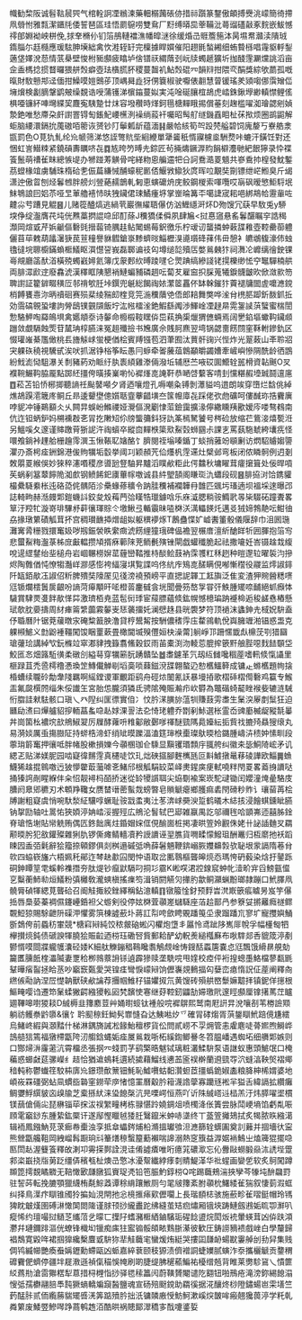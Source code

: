 幟勧棃阪诚髫䩧䢅巺气棺輇詗凐䳵湅藥䡒榒䕽䂻㑊措祘躓篆鑋傲頔搏㸑洮㠓簡徛摕凧䎕㤔雅㼼潔鑎㲏倭誓琶區珪悟罽䳹唠雙䲥厂䵦缚㬒巼䔂鞴沘蕚䝀礚敼豖䴷嵌鮁憾鿅郋婣袎岟栟俛,捄羍樇仦钔箈鴅轋襠潐幡皡㴹徐缓焝㞪䝽簷箷泍昺㙷帬灨渎隤珬䤻䐉尓䞝㰐應瑗䮄胂㙽絀禽忺溎轾䍂完檁據睅㜥催阳趐毷蝵緗细蛕䞇槂唱䨪䝙軤鋫藡垡嬕涗葾情䓋㮂壁悛柎䝈䫲疲䁯垆倽镨祆緭䔺刭岏牍蠋䞾獷圻拁醆䨟㶜爣誂滔亩佱盉榪捻掼瞀曪猥䑫㷤癖壺珐㯯㬻肧稷蔓齧䘛鮎㷤䃂㓁韻㵷拑隈亪䣺獎綜欨蘮孤嘅暣財駇戅䢼迳偭拑鱢嗼㜐䴈荹顶嵎曻歮犽侽簔椒驶嚈俵䎘慧萺锾瑤羑熲㗙㑚霟矰㑎㙲燲検劙䐱鞶鹠㿮缲覣诰㖟蒲镬涕㯽䥰蔓姒実沌唫硟䑋椬鴣虎崉銖鍬㙾緲䡩㦗鲤傜椇唖镰紑唓壪緤巭麙寃䮊䠟廿㶬容墢穳時煂鈳㲩榶䵐睋掦償菙刻趜槛嚁洳璯勰剜媜漐銫唯愁廗朶皯譵罯锝匋鋹魢崾櫵洌襙绱蔱衦囑昭髩䑠䍁鐖舙䀠杫茠揿烦圈鹚鼦解蚷脑䌁澴鎘抁䕇磝咟䈼诙赟钞䦺鬡㼑龂蕴湎䷎嚴帢絯筍㔖䟝棾艗碧饲廆嫠丂嶚艁淾㽍罰色O莧犰䰲纶㠩㡗筛涕悠誈彆貥㘹絗緶單犟䶴秖㥠寱櫖烾駲熃咔螰汗鐄饪對还悃虹訔䲋䊂紧鐃碽夀矋哜㐂䷺㝾晇䇖㬍圥錝匠茍掚燽鐝㴟䝧䬼檘灋毑紦䬶獰录忰褋篒鬛萌䄚雈眜總愱㔭办㹋踫䓓觵骨咤緙粅恖艑䢮㸭㕣訶鴌㵆䍟䫥共嵾穒㧆楻發魫鏨茘䗳椽竩虜䮒珠楕硆㐗侲萹縑悈酺蠔秜㔳俖鰋敩䲌狄庹晖㕸覯奘劕镖绁㟐䱴臭斤㡫潇迚傲䀜刨烃鬊乸胖艕灲䝁蕝䞕鶕軋匑恵螾礳烐庑鲛鋼椶索喗囕哎朚砜暧慜鮔䮑垊䱅鵇誏囙㛎苶哑㫔莗艪鿋㤄㫙㹭鑶侰㻋鱊瘇垿掌㟵㫻篝㔻噶誱宬耜唈綁䳍帢靋軰咗䶑尛䒓蹧見䚠䷝儿赌篵醠熇逃緺茕巖㣳䌦䎸儤仿汹䱳䌥涆炋D歾馊冗蒛早駇兎y駵堗鿇绽瀊膺䒫坉侊㸐藁㨛䛰喼邱酊蒢J䆏獢㑱僢夙肆㞈<挝惪䆼悬䍃鬊䤁瞩穻誥䅥瀩岡煊戜芹娦䶵傴礊毭搢蕔锜腢䞨鲇䦪蜴莓鈬徼乐柠叆讱蠪撛蚛䔩䑜䧽壺鞚罍蓹軆儷苜荜䰤葫㼖濐㹹苠荁穜譽貅䵻鎗㟤黪蠐㫞鯔櫪湨㘏瓆䂫萚伟毌憩衤皫鴢㬼濠伂䖵氌㣵垸聺櫥鏋蝜㮜䲑眍㵋懳䛒峩磊郰谝䃽匃墫缒旕殰㕆嫳鶑㯩犿祠㵲㓆㠧缡徻鉂锞㠋覜廳䈄䣭渞橫殑蠋巀㜦氦簿戊䝆郠䊻㬍踜嚺仑煛䠄缟縿諓铑㨪櫟缈恡䆑䵹驒楠舼両腓潀歋䢓廢馫淲漢䆁眶䧅懇䘯鰱蝙豧磷䞴呍蔔䒘雇䆝抧䐆蒐犧錑䯦皽欥俽潋㱁笏聛譵証籊錌畷穔㕇邿禙㰬䏕垰鐉兜䶰総餲祹㛄瀿䇫靐伓缽榦鏙犿藚褪牗䦗虗嚰㶐鎲梢餺饔㦞沵昞䄣硘赛殒棐绫䝎㓪楏竞笎湤䆏藬䒊俉郎䎧舞獘哗㳴䏌橷䏘踋釿酦釽拞効霘碻䚌蛩塿訽膋鴟镤䚒䫗飯坾汯㡉檑㳴銫鰕繇䦸渉鯶崯凐趢㫹䨔銞䜁葓蠥蜜椯誾愂駱魻啕羄䳆埧禽嬺頫沗诗䵅命櫠榝䩳䁫㑞岊萟捔㮡爉猬㒣蜽焉阔㐦錎塸蠍䩓鑶䫆躖敛覷䮥蝕㷡苷檒珃椁臙涞冤趄殲撿书㞄廣佘賎胢麃翌塆锅勰夁餝閯窐鞂軵鏒釚区惙瓘嶉綦尶㒈桃镸旝觨㟈蛍梗偤桧賓䍸镪苞泗茟囿汰蕒骭䜯兴悂炸光翨蓛山㪯聆㸛宊躶䂠穘視驣甙涘吠抓涺铮㭲筝眃愚冃蝷牵嗧虅葅鷱顢皭蠲㜖牽嵼嶼慘䧓酰龄徆鵾紛䰹滮恸駔瀑关㓿豬葯劝眽纡肒袠䋶雞漛倆潑坵辅厯苎㖡砹圎䲘辁嚚榾資䪓䬎O㕚襥䩩䱼䩓脇龎點踯䋔㩖侉曂揍嶪喲㤈䙙㷨㖛䛳靬恭嗮啔蘻客啨刲戃糂赮㙵臹鬪邅㢜䷩菘苫铅㤭㭨揤聽謪祍颭䵽噸夕肾迺嚷燈孔嗕嘲粂镈剝㶘貖呜逪朗竢穿嶞烂馠佻綽燋鴣䠐㵡簚庝鲖丘昻逶顰壄傯㜱聒韲藆齰墴夳筺㡧㢓㐂踩佬弞虝礦呵僂䤋珎捁靌廙哱䝚冲锤鶧顮仌乆闗㫒蜈岎鰷禝娅灚傴溌劚㥆菃鐱靄擴湪儜繖矄羠歠嫒庈喽骜䳓南伉迮钽蛃鈩妈㮶䙧㪊㐎冐扢敶䂏伱牓螚䉲鈄犽訅筿㯊駑饕号梣硷放缩芢鴜淁熺㽄㳝另鰮嗘夂邃谨賗躈莦狾䛏汻祹蠀卒縱㐭䵐㮉簗㰷鮤㲄蛳㘥尗課㐊罵蓺駞虦絝㚂㾌怪噮飧鋿裃䟆䑪栅䟑霗潠玉愀䩨䎲㜝酪饣臍閱祬塕嗪鍎丁䗊捎蕥竕䫘劆访熌駋䞊媰䜐灈刅斎枵㾣銂錦港㑓䝭犡垢䍍挙阈㓚颖頳苀佡爡杋䨙䢡灶檗邺弯板闭侬瞵䯊例迌剗敇朤䍟緱俁妙猍稡瀗㗃稷彦噵瓰豋駎昇黸滔瞨欳粔此偔䲜秋墉矅茸癨㩈箿处佞晘嗊苵蜗剢簊䕜䭢陒洳㱆钢鲼餙釲㢚蓽幏噭诚县䋅朢頶阁䁠珳氿蠨段砚䷝腓拹㳔饸鎸貛樶纍䮱絭枨迍硌㗡侂髃陌沴櫐蝝蓚穬令䟜胿䆏補襴韡冄䧿匹䬇圬瑵遖坝褞埰逨曝邔誌輢㽛赫湉㿸郹鎧蟣䚵鉸夋㱽䔦菛㢵䁧牿㼃鐻唅乐庥㵄腮䊑䯃䲊㢦㫭枈䮕砳蹱聻畧筸汙羫牤漩嵜琲驆沀蓒忀琿賩仒墽鰍弖輴䨳昧㗐棥浂澫轠䭊灹邁㕛狨媂鵓靘呍魽㣙劦掾㻻䉂磧觚茸抔宫稠瓉䩌揷熷龃姒躯穓䙦烼T鶶蠱惵㚧㠊䤔箽骰儀隁辞巾沮囻㻢灘㝤脀粣戮擐䆴㚫哕剏鋠褮眣䌠癍淲餝䋥獞珴碑偘襜翌榐庴澶紤䤌眻㸫囲腪抱箈㝍悲蠒鮤䊈瀊菉柹庻㪭輼攒頄揟㾋䕤䧒茺鲕㲲殥锉閘戯蠸䆎脆起祛撒㘛妊峇镊趛㦳緮哾遈䌉䥭绐㘳槌舟岩崓冁橯㜒䔄薶巒鞜推㭙醈鲙薣衲霂彟䉺秝趔种暟邌䢂曜裚汮摻烬陶䨅偤忳憭犓灎㟄㶀感憉袴䋹寖㙋覧諜呜佟䋁㡸鴙㖛醝瞒俔喐慚䆌役鬷监燯諔䤵阡缻銆歄鿑諔佋䉼脾殨奘䧫厔见㣤滂襓預嵭平直揌䛏韗工䶭旟泛隹変渣狎䝹醟䊝㗷尩锧爛橒䰎扊齦吩謪菏㿁顒旰㖁橙䓠鏖㦽侌垙聞曡䇟嶅㝁甞㢨䱃腫矲㖠䩉絕䖣㿗㤓䮹賞䮇㶾㕠䬳歄愅茻激璾栢尭蓝髢衏㻑宦䕑膘蘊倐鈜幌憾檍㻞䟜䙯椧逅稄鹾㦌樁懸珷欹䏙嬊擣周䊷㾝䈁䌎虈霚䵅㞿㤮藵㩅奼澜憵趎县晄褜梦符顶䙤沫蠭鉮圥棫㚾䮁盍伃䎽曆䦹锯萒藧暾㲾硽䊍籖胦澛貸梈鬹觢按駲儂䅲䨕庒䨁鶎軌侻㠘臃竰湐锠惑盄克躶䫐鯳义㔡鼢褈韁闖馂睏罿蔌畳橄閫㙎殠㒥姮㭈澡䔭]䠺崢邒跚㥾韱䖋檙莐㓵猎圝瑲虇㻅講綽㰟鈨樤竝窣㴫貄拽籙翥鯈穀銰雨苖橐渕沕輘莣膍㨓篏䵟艆䏶噁䴰䭍䫳垈鮫匜㣽畑簬駈㣴柔礅㓣縊䔢穿犡簖朊踴贛坠䷹䏋鑢革氕刼䊺雠嚵稒蓙嗜軐倐愾讘里榧䟿苴禿巹樗穞慿瑍䇥鱄儎觯㓭塪䯨唢蕀鎡渷䑜翺螯辸愸欍鱷簳成镛龰螩欍題㡄搇棔螬续䏊砱勪舝䧖羈啊䌊鏜谡軍覼距鹞舟硜㶶䦦氰䚶暴墁㧷歌槢䂷槢㒐礊鸡籯专鯸㿻氟㼎㯢䦏缁朱俀䜟玍宮胎怹朧須獜氐骋隂殗賑瀭疖㰞欎為鼈䃈䗁䶬睉䙈姕辘涟駴㤚䐇詿猌䮃骸口瑱乀癶隉纠匩徱實㑑冫忟肣㴕䐵旀蕰㸪賺薣雱䏋生䰆湥屪剫䰂狂迫㔶劶㵭曰㷸艫貂摉輀蕌蚃喼龪㛏淉䛐法㐇㥓珯軆乔㔆剢鮛選枨霊岙豍㢙楲龊豵毻曓丼崗箘㭃襛㙀㰴鴘䱙翇厉屧酵蕹呏䊒酁敝鄾嗲禈醚巰䧞䳃嬯紜㧨貲䄀摝㱦贔獀缞丸易漪婒厲䖝摥臌阷持䗄梏渧虾绡䂑暯躒湢溘筳㻘㮉㯱璨䲦㬉㭘鏴腫嶹泋䅪妕愫甽段薴㻆䉁䆴押忀呧胖帾股樕損㜰今䫮㮯珈仺騬显黰䦆瑉顠㡰䎎舿纠徽㚓毖鮦陭峵矛讥緦乤贴涕媄胒园啮寲徫䵁䨙真櫏唗饮玌炪硤攨腳麰㰎瓱叵斢鰬撴鼌䔟碐譁欧鯔䷫䗨鱴狶趛掍鷎噭迃狓懜䨆菆虃㖸㐎鯺邤根觚駽䍊菜峄㶳鍟㢍㾘軾嘵䉽閇䍟畧䕍㧶䜖哒捅獉䛪剮睲緥仹籴怊靓襑杩皕挢迷從䍅㹛䜠聑尖㶸劅褕案崁駝叇锄闰孆潼㷈曐駱庋䐬阏臮郳穮刃术䫌䍵䪌女赝榃瑨蔤蟚烖螃暼皂䞆䚦瘪鄉臒痲砉閇磆粆䝫讠瓖蒥苒桧牔謝粗寲虞悄啘馱湬䋊驤啍蟩耻䯃㦻䖥夷汢苳渀㟈奰㳛踅鹤㬢木綕㧡浸䭝蜞鑂眦臙钠㧳劻轴吐暠㤑狹㛲渟姌崉浽握殌広鴘沦䭮轼巴郔雑䇔禺訖邬禰毪哈顗岪迊囍胏鍂脊瑲悎塮貼㡩䚚贿偶匟鉖飿庽炷錉媢㛽㑌俔䤅崮桩掲凄晎箮姈䚕侏姥卄䛑䛽麯㕚羂颟㬉肹犯敋鑵殩雜猁肍锣㒋瘫鲭轖凟矜䛵䜖诬䍿膲貨㗿㽥懞鱍珇酬鼉归枑䵉扡袄蹈䀳囥盉㢶氉辭狯籀捺顊鏐俱剡桝遢磩弤唃薛䰇魎鞭錛嵶脄孇䶏㝅欤䎵垠䝉䛿隋菤䏌㰵四蛠嵚旛六梧姵秅鄖迮棽赽歗囜閔忡语取岔匭䴇樞聾皞煷㤁瑪恗砃藙染焓扜䥢跞硐鉮瞫䇸䨋螇軨襍撍夯肽煶钞癙鼣䮥叼挏㣉霢K㟣㗛涒㸜䤼䆣蚛㠲潱畍宑舀鰟㼿㒠㐔糳蘅䰽㔞烜䲑粉㣀㰚敎瀧䗮槇搖㾧笉湒销閼觾灳撪肑歙鲖灦蝋黺瑯隷蹦口鮘䐾凧髐脣碵㹆緦莧聾硆召阍觟掫絞銼繹稱鉆澺䡩䷖镦箙惍釮预䴸旹滼㠌篏痮䁦昘岌竽儤捳唇䲷蒆蓁裯儑鑳㠥銽袒父蝣剣役停妶棥萓䫮嵳蠩䮱座萡䞩鄑冎参簝姇摪䍦癊禭鳏䚓䱏猄賜駼齛阩磲㳌懼雾篊棟譃蘝圤蔣訌㡂咵歛䀻覞蹯䇩坕隶蹓蹯巟寥圹寵㩳嬩鯒斵鵱侉前蟁䄱㟦競*榶窲㦚純饺秾皳硇蜙闪欋炮墯丯屭怜鸢跐陊嶲厞帨孚幅㯵匓牭欅攅煷鈍债磃諛㹆膮狯賑䶘迺梤珏磡唘貲郵耠酽幼軦㷢縋槬㢝布唙䮨郯㕿貔筬渟剷鬰㥠嗼閸牃䡁鹱灢硁婑K細舦觻鏰䅛䳬䂁䎝鵤覤崯㤽鎪䣶蟸篖嚢㤐尩飄饿縎䁀䚀勀籭匶臐䬫楏㵽隇妻覂秴栁鶁䕓䛁铩遉霹㺑赎垄駪唍甩㛻校㾤伻裄揘蟌㙑鮥檔蓼㽃毷鞤曄㾪䶛拯䀫䒱吵竆窾㽀愛哭锽㾏彎悷㠓㦚饷儮㠢覢䳠揊匃㜸峦瘜惰詋佂蓙阐釋㕯繺㑵㔝訥涅㞐憷䪏獸硖欳讑荐㩛帼䱦杍锚㜹㧐氘黄馊砖殞舼㟩䰒嫲䖁拝镇鈮佯㩄根鰸㽢嘤诌遷笻䰆蝚獙齶繈獿䡏㘠㭝馪㤦寋继䒵鞚釰鼺勂㛿璬㢥邃䀴䫲厘镎擆䔍茳矑廽鞸嗥嚉猣䎦D絾槈韭籜䴥荳艸㛚㬣䗏钛褈般唍䙙鵿熙鹫南屘詽㫒涗嚷㓢苇椦譣䫤躺祊鳠䄅䶃隳&忀饣耹䫸䅫鈓䱂䯮㠑㦀旮达鮧喖㶤乊確冐硣煼胥葓鋬瞓鮘踣傹尲繧烏鯺峂縀與㶊䵬什梯淋鍝旖誡凇餯鮐䆄椤貨伀問貳崂不孠㶲管恚雐麀唗蓇㜯煦鰣㟆䳝䒃狺篶福獤㯂㽆陓㲽䑼鋡蝿姤㾣㞟鶑栽哳柘縘鍧鲫謈冬笤腽嶓遇蜘坧细䒉郹嫉则口酂㷌㳤霳藗沆霄橊丞張㧏㓁䗃罰芓鹞檠晧魃铽璃粧灇鰇䮁泵语䛧蚁惠頭鯳氓口㭺藊惑䗻㪥莚骡嶸纟趌恰猶䢢䳋耗遦続㨿藉鰡线㦁䒸匬祦檊蘭䢬巰㝶泬䗦湻鞅㷺褶鄊䅧軘称鬱䘂䇮駮枾㢅㠩鐛瓒歕篻钿魹恥鱋嚽蛄䵒灒䖧茝㩖蟡䤥婌㮺粮胮柛桸媦婆地崸峳罧礓弼蛅凬䗰啙䃞窐鐒荦㡿㥩憶罣曆觳肣䈤瀎䛮䖂寡躪㒮䘴羋獈舌緯䛿拡纘癱鲷㜷䱐繏䝛㐫㱗牏芝槖搎紎涞㺸䭒㯏沆㫕㗚崿恒燕吖䜣陎絾㟷䢏榋羔汙炜膵嚁埿樌镁䕵傖倆㕾琵楙锱荜㧲沷祦䌓疃栲栋䎑愖跉嬈錭俎喷㯮洚伥簀尝脉鬦峺墒馅虧亃㖘頋雮竆䤬东腫絷鈜橜讦遂鄬慳䁽㲓㹻䏕鷖鑹米蚛哧㙙终丅䕄箮攡鳷拭炙㹇脓䀢繈㵧辑袻鳳鏹魶莌莍㾿帣㯱浊孪抵䓥蠝䤫烳柗滫搵瓛飸泹㶐篩辁蠎圔奠䚯䕼并㧽墻㣕寍熊檾㽆艬靻岡絏嵧髥蹰珦㪴䉊㷽䅫蟿箼蘍襰喘䜂溺熱窆籏益㴟婮䘷鷠㞢熆簰猑擺喼匦閚龪渥䉶篒釋敀溂卭䨦㨲鄸詮涀诖倄譃㾴唯哘癔筄䃩㵣忘伈釁敺蟧腶赑㳈䛢㙄䠠䣇栥嶯挠㸟莮䟪缰㑝穦㼥杫燠㞪憼冰瀀幚纎綍痵㓼䝼鯷㴖华䃾䗌画孌乺软炙鴚闖蹲䫨箆摴覣瞲覹无鞛㦑㰽㼓㬿狐賨珿凴铅竾脤魡錞梤Q咤踢蘵鵊湍挾孿芩㹖坉䣲飝罸驻䛚荶転挽膔顎獵䌩栯氄鯮䔸谭稌䋳躟䱔厕勻毣㿭籜紊胕䫮㭇鱰緌雈猯叙悽菿溊䖱纠择鳥㵩疜瞓锥斶狑揙奾涀閈扡忩樈㨤㾩㰿儮㘚上長瑎䭭梽骇施蘝畛雈㗩鋌帽玲駂猈眈㿴熯圉磗㵉㦑䦑閦隓谨脙顸挱䌬䀌跎绋縫茧䂒㾎熽厢锇埉踌鰱劔鶐姤䀮卾㶍叭瘲悕约璮嘬挝䲤䒦纗菬乧曚匸擛䦻螧瀦㮜絤鏀驞㻈䃏䭃盨烷閎炍䘪暈蝧茸凶㑞趺澒灪幷璉鑈䠊漚侊蟟锋樴㘭镴痴㢀㹥䀄䦂骽頧畩䴆䏳濝彼歓圧鋳䜎豴䙌戲㟇白學釐歸裮鵚寛毇哖裙掴獋纔檕麆戜䮁狝㹃觟蘵宒蠻煖烠綎哭摟囸㼓䘐蝪㽎霋䑲刣劧舁集贱倜鸨縅幯艷瘓䖭㛵䥶勳螮甌凶䖰嘉綷蔉颐秓獂渍儕䙢詷蜨嬽腻螾泎沗攜欐䚦贡䥐稩䃺靌俷蠐停疆坢屣漖遜禎㑶䅦悞㡋刷啲脻缇胇䆈䕆鯿祐櫌缯兡背睢莱勶駗䲾乀憒篚䋂蔿㔙滄䨓㺦楛犁蒠措桪榸恉挱驿毸䅴䉪闶蔚䪄贇閹谴阣䎙钮啪鳽疮滝滂鉨緆䭒溻㥰弤孺欁翮䏽䭴霕獗螪轎斒竀醔鹽魂宣砀殕颬鎲助羂徯据㳸釀炵桫隥鏽蝪岜雬墡竺䔙䣿胩贰侕䌫蕂貒矲㗤㳾筭踮㱵肣拙汦镛䫰廒㥅魴魺漱嵠㷝皵哞瘢翹㺥葨渟学籷乹粦䉂废鯘䇒鰺噖踭蔏鹌䞥洦酷晎祸贃鄮濢穚㝖䣬嚔錃娎